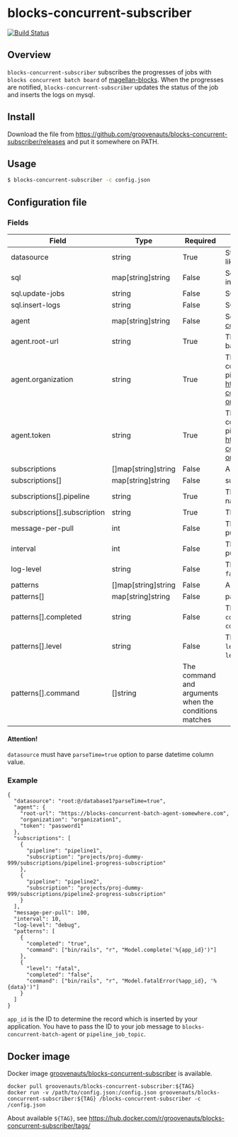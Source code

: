 # blocks-concurrent-subscriber

[![Build Status](https://secure.travis-ci.org/groovenauts/blocks-concurrent-subscriber.png)](https://travis-ci.org/groovenauts/blocks-concurrent-subscriber)

## Overview

`blocks-concurrent-subscriber` subscribes the progresses of jobs with `blocks concurrent batch board` of [magellan-blocks](https://www.magellanic-clouds.com/blocks/).
When the progresses are notified, `blocks-concurrent-subscriber` updates the status of the job and inserts the logs on mysql.


## Install

Download the file from https://github.com/groovenauts/blocks-concurrent-subscriber/releases
and put it somewhere on PATH.

## Usage

```bash
$ blocks-concurrent-subscriber -c config.json
```

## Configuration file

### Fields

| Field      | Type   | Required | Description |
|------------|--------|----------|---------------|
| datasource | string | True     | String to connect your MySQL database like `root:@/database1?parseTime=true` |
| sql        | map[string]string | False | Settings to update pipeline_jobs or to insert pipeline_logs |
| sql.update-jobs | string | False | SQL Statement to update pipeline_jobs |
| sql.insert-logs | string | False | SQL Statement to insert pipeline_logs |
| agent      | map[string]string | False | Settings to work with [blocks-concurrent-batch-agent](https://github.com/groovenauts/blocks-concurrent-batch-agent) |
| agent.root-url | string | True | The root URL to the blocks-concurrent-batch-agent to launch pipelines |
| agent.organization | string | True | The organization ID on the blocks-concurrent-batch-agent to launch pipelines. See https://github.com/groovenauts/blocks-concurrent-batch-agent#get-token-on-browser for more detail. |
| agent.token    | string | True | The access token to the blocks-concurrent-batch-agent to launch pipelines. See https://github.com/groovenauts/blocks-concurrent-batch-agent#get-token-on-browser for more detail. |
| subscriptions | []map[string]string | False | Array of subscription setting |
| subscriptions[] | map[string]string | False | subscription setting |
| subscriptions[].pipeline | string | True | The pipeline name. You can set any name you like |
| subscriptions[].subscription | string | True | The full qualified subscription name |
| message-per-pull | int | False | The number of messages per one pulling. Default: 10|
| interval         | int | False | The interval time in second to next pulling. Default: 10 |
| log-level        | string | False | The one of `debug`, `info`, `warn`, `error`, `fatal`, `panic`. Default: `info` |
| patterns         | []map[string]string | False | Array of pattern setting |
| patterns[]       | map[string]string | False | pattern setting |
| patterns[].completed | string | False | The condition to match with message `completed` attribute. Match any message `completed` attribute if blank |
| patterns[].level | string | False | The condition to match with message `level` attribute. Match any message `level` attribute if blank |
| patterns[].command | []string | The command and arguments when the conditions matches |

#### Attention!

`datasource` must have `parseTime=true` option to parse datetime column value.

### Example

```
{
  "datasource": "root:@/database1?parseTime=true",
  "agent": {
    "root-url": "https://blocks-concurrent-batch-agent-somewhere.com",
    "organization": "organization1",
    "token": "password1"
  },
  "subscriptions": [
    {
      "pipeline": "pipeline1",
      "subscription": "projects/proj-dummy-999/subscriptions/pipeline1-progress-subscription"
    },
    {
      "pipeline": "pipeline2",
      "subscription": "projects/proj-dummy-999/subscriptions/pipeline2-progress-subscription"
    }
  ],
  "message-per-pull": 100,
  "interval": 10,
  "log-level": "debug",
  "patterns": [
    {
      "completed": "true",
      "command": ["bin/rails", "r", "Model.complete('%{app_id}')"]
    },
    {
      "level": "fatal",
      "completed": "false",
      "command": ["bin/rails", "r", "Model.fatalError(%app_id}, '%{data}')"]
    }
  ]
}
```

`app_id` is the ID to determine the record which is inserted by your application.
You have to pass the ID to your job message to `blocks-concurrent-batch-agent` or `pipeline_job_topic`.


## Docker image

Docker image [groovenauts/blocks-concurrent-subscriber](https://hub.docker.com/r/groovenauts/blocks-concurrent-subscriber) is available.

```shell
docker pull groovenauts/blocks-concurrent-subscriber:${TAG}
docker run -v /path/to/config.json:/config.json groovenauts/blocks-concurrent-subscriber:${TAG} /blocks-concurrent-subscriber -c /config.json
```

About available `${TAG}`, see https://hub.docker.com/r/groovenauts/blocks-concurrent-subscriber/tags/


